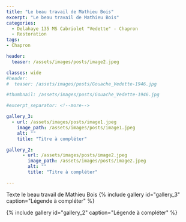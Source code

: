 ```yaml
---
title: "Le beau travail de Mathieu Bois"
excerpt: "Le beau travail de Mathieu Bois"
categories:
  - Delahaye 135 MS Cabriolet "Vedette" - Chapron
  - Restoration
tags:
- Chapron

header:
  teaser: /assets/images/posts/image2.jpeg

classes: wide
#header:
#  teaser: /assets/images/posts/Gouache_Vedette-1946.jpg

#thumbnail: /assets/images/posts/Gouache_Vedette-1946.jpg

#excerpt_separator: <!--more-->

gallery_3:
  - url: /assets/images/posts/image1.jpeg
    image_path: /assets/images/posts/image1.jpeg
    alt: ""
    title: "Titre à compléter"

gallery_2:
      - url: /assets/images/posts/image2.jpeg
        image_path: /assets/images/posts/image2.jpeg
        alt: ""
        title: "Titre à compléter"

---
```

Texte le beau travail de Mathieu Bois
{% include gallery id="gallery_3" caption="Légende à compléter" %}

{% include gallery id="gallery_2" caption="Légende à compléter" %}
